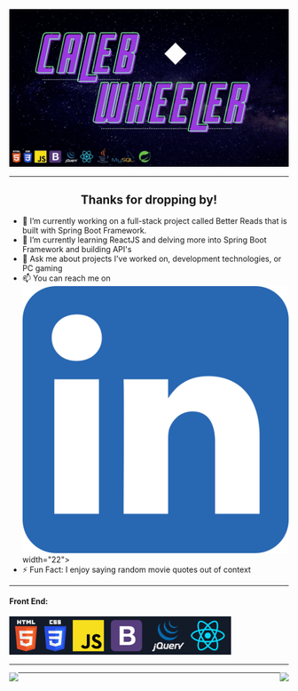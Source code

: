 
<img src="https://github.com/CalebEWheeler/CalebEWheeler/blob/main/readme_images/header.gif">

---

<h2 align="center">Thanks for dropping by!</h2>

* 🔭 I’m currently working on a full-stack project called Better Reads that is built with Spring Boot Framework.
* 🌱 I’m currently learning ReactJS and delving more into Spring Boot Framework and building API's
* 💬 Ask me about projects I've worked on, development technologies, or PC gaming
* 📫 You can reach me on <a href="https://www.linkedin.com/in/cew32/"><img src="https://github.com/CalebEWheeler/CalebEWheeler/blob/main/readme_images/linkedIn.png"></a> width="22">
* ⚡  Fun Fact: I enjoy saying random movie quotes out of context

---
#### Front End:
<img src="https://github.com/CalebEWheeler/CalebEWheeler/blob/main/readme_images/front-end.png" width="400">

---

<img align="left" src="https://github-readme-stats.vercel.app/api?username=calebewheeler&&show_icons=true&title_color=76D2A2&icon_color=76D2A2&text_color=ffffff&bg_color=4e157f" height="220">

<img align="right" src="https://github-readme-stats.vercel.app/api/top-langs?username=calebewheeler&&show_icons=true&title_color=76D2A2&icon_color=76D2A2&text_color=daf7dc&bg_color=4e157f" height="220">

---
 
